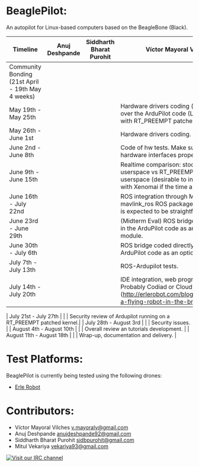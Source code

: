 BeaglePilot:
=============

An autopilot for Linux-based computers based on the BeagleBone (Black).

| Timeline | Anuj Deshpande| Siddharth Bharat Purohit| Víctor Mayoral Vilches |
|----------|-------------- |-------------------------|------------------------|
| Community Bonding (21st April - 19th May 4 weeks)| | | |
| May 19th - May 25th | | | Hardware drivers coding (userspace) over the ArduPilot code (Linux kernel with RT_PREEMPT patches applied). |
| May 26th - June 1st | | | Hardware drivers coding. |
| June 2nd - June 8th | | | Code of hw tests. Make sure that all the hardware interfaces properly.| 
| June 9th - June 15th | | | Realtime comparison: stock kernel userspace vs RT_PREEMPT kernel userspace (desirable to include tests with Xenomai if the time allows it) |
| June 16th - July 22nd | | | ROS integration through MAVLink (using mavlink_ros ROS package). This first task is expected to be straightforward.|
| June 23rd - June 29th | | | (Midterm Eval) ROS bridge coded directly in the ArduPilot code as an optional module. |
| June 30th - July 6th | | | ROS bridge coded directly in the ArduPilot code as an optional module.| 
| July 7th - July 13th | | | ROS-Ardupilot tests. |
| July 14th - July 20th | | | IDE integration, web programming. Probably Codiad or Cloud9 (http://erlerobot.com/blog/programming-a-flying-robot-in-the-browser/). |
 
| July 21st - July 27th | | | Security review of Ardupilot running on a RT_PREEMPT patched kernel.|
| July 28th - August 3rd | | | Security issues. |
| August 4th - August 10th | | | Overall review an tutorials development. |
| August 11th - August 18th | | | Wrap-up, documentation and delivery. |

Test Platforms:
==============
BeaglePilot is currently being tested using the following drones:
- [Erle Robot](http://erlerobot.com)

Contributors:
=============

- Víctor Mayoral Vilches <v.mayoralv@gmail.com>
- Anuj Deshpande <anujdeshpande92@gmail.com>
- Siddharth Bharat Purohit <sidbpurohit@gmail.com>
- Mitul Vekariya <vekariya93@gmail.com>


[![Visit our IRC channel](https://kiwiirc.com/buttons/chat.freenode.net/beaglepilot.png)](https://kiwiirc.com/client/chat.freenode.net/?nick=beaglepilo|?#beaglepilot)
